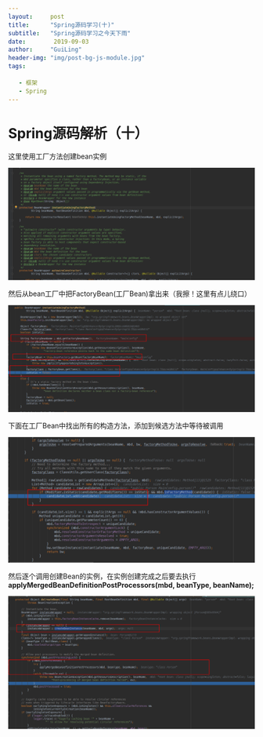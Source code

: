 ```yaml
---
layout:     post
title:      "Spring源码学习(十)"
subtitle:   "Spring源码学习之今天下雨"
date:        2019-09-03
author:     "GuiLing"
header-img: "img/post-bg-js-module.jpg"
tags:

   - 框架
   - Spring
---
```

# Spring源码解析（十）

这里使用工厂方法创建bean实例

![1567345128802](/img/spring/2019/08/1567345128802.png)

然后从bean工厂中把FactoryBean(工厂Bean)拿出来（我擦！这里有点儿绕口）

![1567345262667](/img/spring/2019/08/1567345262667.png)

下面在工厂Bean中找出所有的构造方法，添加到候选方法中等待被调用

![1567345493716](/img/spring/2019/08/1567345493716.png)

然后逐个调用创建Bean的实例，在实例创建完成之后要去执行**applyMergedBeanDefinitionPostProcessors(mbd, beanType, beanName);**

![1567345657172](/img/spring/2019/08/1567345657172.png)

